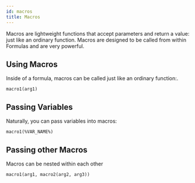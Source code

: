```yaml
---
id: macros
title: Macros
---
```


Macros are lightweight functions that accept parameters and return a value: just like an ordinary function. Macros are designed to be called from within Formulas and are very powerful.

## Using Macros

Inside of a formula, macros can be called just like an ordinary function:.

```
macro1(arg1)
```

## Passing Variables

Naturally, you can pass variables into macros:

```
macro1(%VAR_NAME%)
```

## Passing other Macros

Macros can be nested within each other

```
macro1(arg1, macro2(arg2, arg3))
```